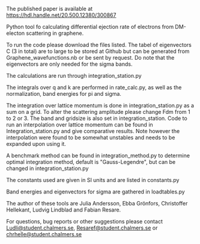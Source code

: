 The published paper is available at https://hdl.handle.net/20.500.12380/300867

Python tool fo calculating differential ejection rate of electrons from DM-electon scattering in graphene.

To run the code please download the files listed. The tabel of eigenvectors C (3 in total) are to large to be stored at Github but can be generated from Graphene_wavefunctions.nb or be sent by request. Do note that the eigenvectors are only needed for the sigma bands.

The calculations are run through integration_station.py 

The integrals over q and k are performed in rate_calc.py, as well as the normalization, band energies for pi and sigma. 

The integration over lattice momentum is done in integration_station.py as a sum on a grid. To alter the scattering amplitude please change Fdm from 1 to 2 or 3. The band and gridsize is also set in integration_station.
Code to run an interpolation over lattice momentum can be found in Integration_station.py and give comparative results. Note however the interpolation were found to be somewhat unstables and needs to be expanded upon using it.

A benchmark method can be found in integration_method.py to determine optimal integration method, default is "Gauss-Legendre", but can be changed in integration_station.py

The constants used are given in SI units and are listed in constants.py 

Band energies and eigenvectors for sigma are gathered in loadtables.py 

The author of these tools are Julia Andersson, Ebba Grönfors, Christoffer Hellekant, Ludvig Lindblad and Fabian Resare.

For questions, bug reports or other suggestions please contact Ludli@student.chalmers.se, Resaref@student.chalmers.se 
or chrhelle@student.chalmers.se
